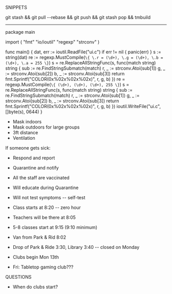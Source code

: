 SNIPPETS

git stash && git pull --rebase && git push && git stash pop && tmbuild

---

package main

import (
	"fmt"
	"io/ioutil"
	"regexp"
	"strconv"
)

func main() {
	dat, err := ioutil.ReadFile("ui.c")
	if err != nil {
		panic(err)
	}
	s := string(dat)
	re := regexp.MustCompile(`\{ \.r = (\d+), \.g = (\d+), \.b = (\d+), \.a = 255 \}`)
	s = re.ReplaceAllStringFunc(s, func(match string) string {
		sub := re.FindStringSubmatch(match)
		r, _ := strconv.Atoi(sub[1])
		g, _ := strconv.Atoi(sub[2])
		b, _ := strconv.Atoi(sub[3])
		return fmt.Sprintf("COLOR(0x%02x%02x%02x)", r, g, b)
	})
	re = regexp.MustCompile(`\{ (\d+), (\d+), (\d+), 255 \}`)
	s = re.ReplaceAllStringFunc(s, func(match string) string {
		sub := re.FindStringSubmatch(match)
		r, _ := strconv.Atoi(sub[1])
		g, _ := strconv.Atoi(sub[2])
		b, _ := strconv.Atoi(sub[3])
		return fmt.Sprintf("COLOR(0x%02x%02x%02x)", r, g, b)
	})
	ioutil.WriteFile("ui.c", []byte(s), 0644)
}


* Mask indoors
* Mask outdoors for large groups
* 3ft distance
* Ventilation

If someone gets sick:

* Respond and report
* Quarantine and notify

* All the staff are vaccinated

* Will educate during Quarantine
* Will not test symptoms -- self-test

* Class starts at 8:20 -- zero hour
* Teachers will be there at 8:05
* 5-8 classes start at 9:15 (9:10 minimum)
* Van from Park & Rid 8:02
* Drop of Park & Ride 3:30, Library 3:40 -- closed on Monday

* Clubs begin Mon 13th
* Fri: Tabletop gaming club???

QUESTIONS

* When do clubs start?

